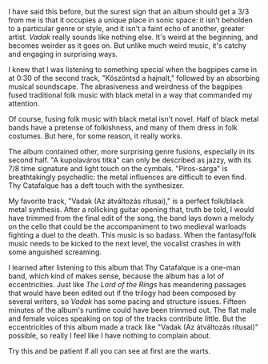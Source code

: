 I have said this before, but the surest sign that an album should get a 3/3 from me is that
it occupies a unique place in sonic space: it isn't beholden to a particular
genre or style, and it isn't a faint echo of another, greater artist. *Vadak* really
sounds like nothing else. It's weird at the beginning, and becomes weirder as it goes on. But
unlike much weird music, it's catchy and engaging in surprising ways.

I knew that I was listening to something special when the bagpipes came in at 0:30
of the second track, "Köszöntsd a hajnalt," followed by an
absorbing musical soundscape. The abrasiveness and weirdness of the bagpipes fused
traditional folk music with black metal in a way that commanded my attention.

Of course, fusing folk music with black metal isn't novel. Half of black metal
bands have a pretense of folkishness, and many of them dress in folk
costumes. But here, for some reason, it really works.

The album contained other, more surprising genre fusions, especially in its second
half. "A kupolaváros titka" can only be described as jazzy, with its 7/8 time signature and
light touch on the cymbals. "Piros-sárga" is breathtakingly psychedlic: the metal influences
are difficult to even find. Thy Catafalque has a deft touch with the synthesizer.

My favorite track, "Vadak (Az átváltozás rítusai)," is a perfect folk/black metal synthesis.
After a rollicking guitar opening that, truth be told, I would have trimmed from the final
edit of the song, the band lays down a melody on the cello that could be the
accompaniment to two medieval warloads fighting a duel to the death. This music is so badass.
When the fantasy/folk music needs to be kicked to the next level, the vocalist crashes in
with some anguished screaming.

I learned after listening to this album that Thy Catafalque is a one-man band, which kind
of makes sense, because the album has a lot of eccentricities. Just like *The Lord of the Rings*
has meandering passages that would have been edited out if the trilogy had been composed by several
writers, so *Vadak* has some pacing and structure issues. Fifteen minutes of the album's
runtime could have been trimmed out. The flat male and female voices speaking on top of the
tracks contribute little. But the eccentricities of this album made a track like
"Vadak (Az átváltozás rítusai)" possible, so really I feel like I have nothing to complain about.

Try this and be patient if all you can see at first are the warts.
